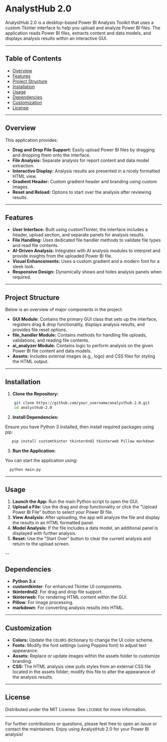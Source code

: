 # AnalystHub 2.0

AnalystHub 2.0 is a desktop-based Power BI Analysis Toolkit that uses a custom Tkinter interface to help you upload and analyze Power BI files. The application reads Power BI files, extracts content and data models, and displays analysis results within an interactive GUI.

---

## Table of Contents

- [Overview](#overview)
- [Features](#features)
- [Project Structure](#project-structure)
- [Installation](#installation)
- [Usage](#usage)
- [Dependencies](#dependencies)
- [Customization](#customization)
- [License](#license)

---

## Overview

This application provides:

- **Drag and Drop File Support:** Easily upload Power BI files by dragging and dropping them onto the interface.
- **File Analysis:** Separate analysis for report content and data model extraction.
- **Interactive Display:** Analysis results are presented in a nicely formatted HTML view.
- **Gradient Header:** Custom gradient header and branding using custom images.
- **Reset and Reload:** Options to start over the analysis after reviewing results.

---

## Features

- **User Interface:** Built using customTkinter, the interface includes a header, upload section, and separate panels for analysis results.
- **File Handling:** Uses dedicated file handler methods to validate file types and read file contents.
- **AI-Driven Analysis:** Integrates with AI analysis modules to interpret and provide insights from the uploaded Power BI file.
- **Visual Enhancements:** Uses a custom gradient and a modern font for a sleek look.
- **Responsive Design:** Dynamically shows and hides analysis panels when required.

---

## Project Structure

Below is an overview of major components in the project:

- **GUI Module:** Contains the primary GUI class that sets up the interface, registers drag & drop functionality, displays analysis results, and provides file reset options.
- **file_handler Module:** Contains methods for handling file uploads, validations, and reading file contents.
- **ai_analyzer Module:** Contains logic to perform analysis on the given Power BI file content and data models.
- **Assets:** Includes external images (e.g., logo) and CSS files for styling the HTML output.

---

## Installation

1. **Clone the Repository:**

```bash
    git clone https://github.com/your_username/analysthub-2.0.git
    cd analysthub-2.0
```

2. **Install Dependencies:**

Ensure you have Python 3 installed, then install required packages using pip:

```bash
   pip install customtkinter tkinterdnd2 tkinterweb Pillow markdown
```

3. **Run the Application:**

You can start the application using:

```bash
  python main.py
```

---

## Usage

1. **Launch the App:** Run the main Python script to open the GUI.
2. **Upload a File:** Use the drag and drop functionality or click the \"Upload Power BI File\" button to select your Power BI file.
3. **View Analysis:** After uploading, the app will analyze the file and display the results in an HTML formatted panel.
4. **Model Analysis:** If the file includes a data model, an additional panel is displayed with further analysis.
5. **Reset:** Use the \"Start Over\" button to clear the current analysis and return to the upload screen.

--

## Dependencies

- **Python 3.x**
- **customtkinter**: For enhanced Tkinter UI components.
- **tkinterdnd2**: For drag and drop file support.
- **tkinterweb**: For rendering HTML content within the GUI.
- **Pillow**: For image processing.
- **markdown**: For converting analysis results into HTML.

---

## Customization

- **Colors:** Update the `COLORS` dictionary to change the UI color scheme.
- **Fonts:** Modify the font settings (using Poppins font) to adjust text appearance.
- **Assets:** Replace or update images within the assets folder to customize branding.
- **CSS:** The HTML analysis view pulls styles from an external CSS file located in the assets folder; modify this file to alter the appearance of the analysis results.

---

## License

Distributed under the MIT License. See `LICENSE` for more information.

---

For further contributions or questions, please feel free to open an issue or contact the maintainers. Enjoy using AnalystHub 2.0 for your Power BI analysis!

